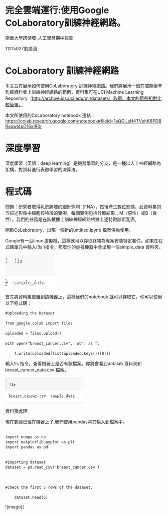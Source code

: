 # 完全雲端運行:使用Google CoLaboratory訓練神經網路。
南華大學跨領域-人工智慧期中報告

11215027劉語涵
# CoLaboratory 訓練神經網路

本文旨在展示如何使用CoLaboratory 訓練神經網路。我們將展示一個在威斯康辛乳癌資料集上訓練神經網路的範例，資料集可在UCI Machine Learning Repository（http://archive.ics.uci.edu/ml/datasets）取得。本文的範例相對比較簡單。

本文所使用的CoLaboratory notebook 連結：https://colab.research.google.com/notebook#fileId=1aQGl_sH4TVehK8PDBRspwI4pD16xIR0r
# 深度學習

深度學習（英語：deep learning）是機器學習的分支，是一種以人工神經網路為架構，對資料進行表徵學習的演算法。
# 程式碼
問題：研究者取得乳房腫塊的細針穿刺（FNA），然後產生數位影像。此資料集包含描述影像中細胞核特徵的實例。每個實例包括診斷結果：M（惡性）或B（良性）。我們的任務是在該數據上訓練神經網路根據上述特徵診斷乳癌。

開啟CoLaboratory，出現一個新的untitled.ipynb 檔案供你使用。

Google有一台linux 虛擬機，這樣就可以存取終端為專案安裝特定套件。如果在程式碼單元中輸入(!ls )指令，那麼你的虛擬機器中會出現一個simple_data 資料夾。

![image](https://github.com/Han931026/report1/blob/main/!ls(%E6%88%AA%E5%9C%96).png)

首先將資料集放置到該機器上，這樣我們的notebook 就可以存取它。你可以使用以下程式碼：

```
#Uploading the Dataset

from google.colab import files

uploaded = files.upload()

with open("breast_cancer.csv", 'wb') as f:

    f.write(uploaded[list(uploaded.keys())[0]])
```
輸入!ls 指令，查看機器上是否有該檔案。你將會看到datalab 資料夾和breast_cancer_data.csv 檔案。

![image](https://github.com/Han931026/report1/blob/main/%E8%9E%A2%E5%B9%95%E6%93%B7%E5%8F%96%E7%95%AB%E9%9D%A2%202024-10-21%20092315.png)

資料預處理:

現在數據已經在機器上了,我們使用pandas將其輸入到檔案中。

```

import numpy as np
import matplotlib.pyplot as plt
import pandas as pd


#Importing dataset
dataset = pd.read_csv('breast_cancer.csv')



#Check the first 5 rows of the dataset. 

    dataset.head(5)

```

![image](
